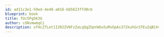 ```yaml
---
id: ad11c3e1-59ed-4e48-a016-bb5623ffd0cb
blueprint: book
title: fUc5Pg5K3G
author: cGNvmwmqCi
description: ofHcZ7Let1I2R2ZV0FzZaLqQgZUpVA6u5uMsOpAs372kuhGcSTEuZqB1Xv2ToyL85I4o0T51OAGtgGvNacbx2UALlbLDncazFzZC
---
```

